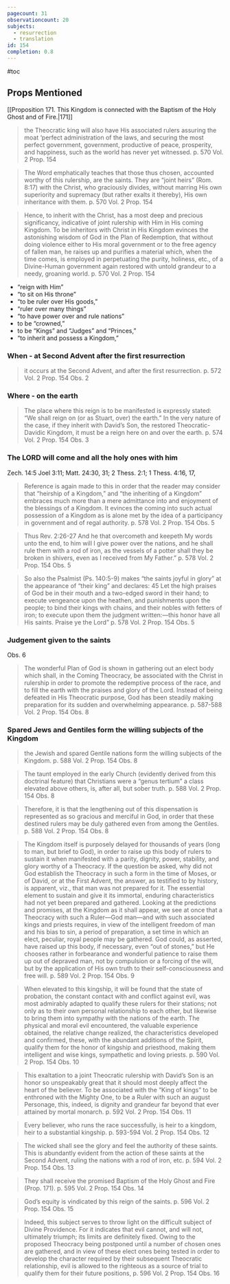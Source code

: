```yaml
---
pagecount: 31
observationcount: 20
subjects:
  - resurrection
  - translation
id: 154
completion: 0.8
---
```

#toc
## Props Mentioned
[[Proposition 171. This Kingdom is connected with the Baptism of the Holy Ghost and of Fire.|171]] 

>the Theocratic king will also have His associated rulers assuring the moat ‘perfect administration of the laws, and securing the most perfect government, government, productive of peace, prosperity, and happiness, such as the world has never yet witnessed.
>p. 570 Vol. 2 Prop. 154

>The Word emphatically teaches that those thus chosen, accounted worthy of this rulership, are the saints. They are “joint heirs” (Rom. 8:17) with the Christ, who graciously divides, without marring His own superiority and supremacy (but rather exalts it thereby), His own inheritance with them.
>p. 570 Vol. 2 Prop. 154

>Hence, to inherit with the Christ, has a most deep and precious significancy, indicative of joint rulership with Him in His coming Kingdom. To be inheritors with Christ in His Kingdom evinces the astonishing wisdom of God in the Plan of Redemption, that without doing violence either to His moral government or to the free agency of fallen man, he raises up and purifies a material which, when the time comes, is employed in perpetuating the purity, holiness, etc., of a Divine-Human government again restored with untold grandeur to a needy, groaning world.
>p. 570 Vol. 2 Prop. 154

- “reign with Him” 
- “to sit on His throne” 
- “to be ruler over His goods,” 
- “ruler over many things” 
- “to have power over and rule nations” 
- to be “crowned,” 
- to be “Kings” and “Judges” and “Princes,” 
- “to inherit and possess a Kingdom,”

### When - at Second Advent after the first resurrection
>it occurs at the Second Advent, and after the first resurrection.
>p. 572 Vol. 2 Prop. 154 Obs. 2


### Where - on the earth
>The place where this reign is to be manifested is expressly stated: “We shall reign on (or as Stuart, over) the earth.” In the very nature of the case, if they inherit with David’s Son, the restored Theocratic-Davidic Kingdom, it must be a reign here on and over the earth.
>p. 574 Vol. 2 Prop. 154 Obs. 3

### The LORD will come and all the holy ones with him
Zech. 14:5
Joel 3:11; Matt. 24:30, 31; 2 Thess. 2:1; 1 Thess. 4:16, 17,

>Reference is again made to this in order that the reader may consider that “heirship of a Kingdom,” and “the inheriting of a Kingdom” embraces much more than a mere admittance into and enjoyment of the blessings of a Kingdom. It evinces the coming into such actual possession of a Kingdom as is alone met by the idea of a participancy in government and of regal authority.
>p. 578 Vol. 2 Prop. 154 Obs. 5

>Thus Rev. 2:26-27 And he that overcometh and keepeth My words unto the end, to him will I give power over the nations, and he shall rule them with a rod of iron, as the vessels of a potter shall they be broken in shivers, even as I received from My Father.”
>p. 578 Vol. 2 Prop. 154 Obs. 5

>So also the Psalmist (Ps. 140:5-9) makes “the saints joyful in glory” at the appearance of “their king” and declares: 45 Let the high praises of God be in their mouth and a two-edged sword in their hand; to execute vengeance upon the heathen, and punishments upon the people; to bind their kings with chains, and their nobles with fetters of iron; to execute upon them the judgment written:—this honor have all His saints. Praise ye the Lord”
>p. 578 Vol. 2 Prop. 154 Obs. 5

### Judgement given to the saints
Obs. 6

>The wonderful Plan of God is shown in gathering out an elect body which shall, in the Coming Theocracy, be associated with the Christ in rulership in order to promote the redemptive process of the race, and to fill the earth with the praises and glory of the Lord. Instead of being defeated in His Theocratic purpose, God has been steadily making preparation for its sudden and overwhelming appearance.
>p. 587-588 Vol. 2 Prop. 154 Obs. 8

### Spared Jews and Gentiles form the willing subjects of the Kingdom
>the Jewish and spared Gentile nations form the willing subjects of the Kingdom.
>p. 588 Vol. 2 Prop. 154 Obs. 8

>The taunt employed in the early Church (evidently derived from this doctrinal feature) that Christians were a “genus tertium” a class elevated above others, is, after all, but sober truth.
>p. 588 Vol. 2 Prop. 154 Obs. 8

>Therefore, it is that the lengthening out of this dispensation is represented as so gracious and merciful in God, in order that these destined rulers may be duly gathered even from among the Gentiles.
>p. 588 Vol. 2 Prop. 154 Obs. 8

>The Kingdom itself is purposely delayed for thousands of years (long to man, but brief to God), in order to raise up this body of rulers to sustain it when manifested with a parity, dignity, power, stability, and glory worthy of a Theocracy. If the question be asked, why did not God establish the Theocracy in such a form in the time of Moses, or of David, or at the First Advent, the answer, as testified to by history, is apparent, viz., that man was not prepared for it. The essential element to sustain and give it its immortal, enduring characteristics had not yet been prepared and gathered. Looking at the predictions and promises, at the Kingdom as it shall appear, we see at once that a Theocracy with such a Ruler—God man—and with such associated kings and priests requires, in view of the intelligent freedom of man and his bias to sin, a period of preparation, a set time in which an elect, peculiar, royal people may be gathered. God could, as asserted, have raised up this body, if necessary, even “out of stones,” but He chooses rather in forbearance and wonderful patience to raise them up out of depraved man, not by compulsion or a forcing of the will, but by the application of His own truth to their self-consciousness and free will.
>p. 589 Vol. 2 Prop. 154 Obs. 9

>When elevated to this kingship, it will be found that the state of probation, the constant contact with and conflict against evil, was most admirably adapted to qualify these rulers for their stations; not only as to their own personal relationship to each other, but likewise to bring them into sympathy with the nations of the earth. The physical and moral evil encountered, the valuable experience obtained, the relative change realized, the characteristics developed and confirmed, these, with the abundant additions of the Spirit, qualify them for the honor of kingship and priesthood, making them intelligent and wise kings, sympathetic and loving priests.
>p. 590 Vol. 2 Prop. 154 Obs. 10

>This exaltation to a joint Theocratic rulership with David’s Son is an honor so unspeakably great that it should most deeply affect the heart of the believer. To be associated with the “King of kings” to be enthroned with the Mighty One, to be a Ruler with such an august Personage, this, indeed, is dignity and grandeur far beyond that ever attained by mortal monarch.
>p. 592 Vol. 2 Prop. 154 Obs. 11

>Every believer, who runs the race successfully, is heir to a kingdom, heir to a substantial kingship.
>p. 593-594 Vol. 2 Prop. 154 Obs. 12

>The wicked shall see the glory and feel the authority of these saints. This is abundantly evident from the action of these saints at the Second Advent, ruling the nations with a rod of iron, etc.
>p. 594 Vol. 2 Prop. 154 Obs. 13

>They shall receive the promised Baptism of the Holy Ghost and Fire (Prop. 171).
>p. 595 Vol. 2 Prop. 154 Obs. 14

>God’s equity is vindicated by this reign of the saints.
>p. 596 Vol. 2 Prop. 154 Obs. 15

>Indeed, this subject serves to throw light on the difficult subject of Divine Providence. For it indicates that evil cannot, and will not, ultimately triumph; its limits are definitely fixed. Owing to the proposed Theocracy being postponed until a number of chosen ones are gathered, and in view of these elect ones being tested in order to develop the character required by their subsequent Theocratic relationship, evil is allowed to the righteous as a source of trial to qualify them for their future positions,
>p. 596 Vol. 2 Prop. 154 Obs. 16
























